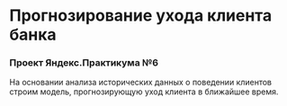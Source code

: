 # Прогнозирование ухода клиента банка
### Проект Яндекс.Практикума №6
На основании анализа исторических данных о поведении клиентов строим модель, прогнозирующую уход клиента в ближайшее время.
